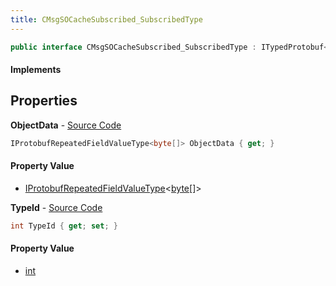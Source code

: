 ```yaml
---
title: CMsgSOCacheSubscribed_SubscribedType
---
```


```csharp
public interface CMsgSOCacheSubscribed_SubscribedType : ITypedProtobuf<CMsgSOCacheSubscribed_SubscribedType>, INativeHandle
```

#### Implements

## Properties

**ObjectData** - [Source Code](https://github.com/swiftly-solution/swiftlys2/blob/main/managed/src/SwiftlyS2.Generated/Protobufs/Interfaces/CMsgSOCacheSubscribed_SubscribedType.cs#L16)

```csharp
IProtobufRepeatedFieldValueType<byte[]> ObjectData { get; }
```

#### Property Value

- [IProtobufRepeatedFieldValueType](/docs/api/shared/netmessages/iprotobufrepeatedfieldvaluetype-1)<[byte](https://learn.microsoft.com/dotnet/api/system.byte)[]>

**TypeId** - [Source Code](https://github.com/swiftly-solution/swiftlys2/blob/main/managed/src/SwiftlyS2.Generated/Protobufs/Interfaces/CMsgSOCacheSubscribed_SubscribedType.cs#L13)

```csharp
int TypeId { get; set; }
```

#### Property Value

- [int](https://learn.microsoft.com/dotnet/api/system.int32)

